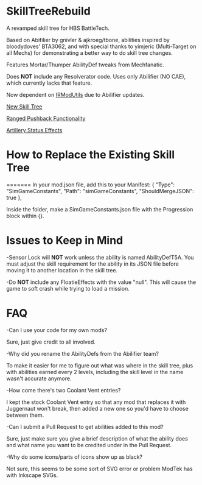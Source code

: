 SkillTreeRebuild
======
A revamped skill tree for HBS BattleTech.

Based on Abifilier by gnivler & ajkroeg/tbone, abilities inspired by bloodydoves' BTA3062, and with special thanks to yimjeric (Multi-Target on all Mechs) for demonstrating a better way to do skill tree changes.

Features Mortar/Thumper AbilityDef tweaks from Mechfanatic.

Does **NOT** include any Resolverator code. Uses only Abilifier (NO CAE), which currently lacks that feature.

Now dependent on [IRModUtils](https://github.com/BattletechModders/IRBTModUtils) due to Abilifier updates.

[New Skill Tree](doc/SkillTree_revamp.md)

[Ranged Pushback Functionality](doc/RangedPushBack.md)

[Artillery Status Effects](doc/ArtilleryEffects.md)

# How to Replace the Existing Skill Tree
=======
In your mod.json file, add this to your Manifest:
  { "Type": "SimGameConstants", "Path": "simGameConstants", "ShouldMergeJSON": true },

Inside the folder, make a SimGameConstants.json file with the Progression block within {}. 

Issues to Keep in Mind
======

-Sensor Lock will **NOT** work unless the ability is named AbilityDefT5A. You must adjust the skill requirement for the ability in its JSON file before moving it to another location in the skill tree.

-Do **NOT** include any FloatieEffects with the value "null". This will cause the game to soft crash while trying to load a mission.

FAQ
======

-Can I use your code for my own mods?

Sure, just give credit to all involved.


-Why did you rename the AbilityDefs from the Abilifier team?

To make it easier for me to figure out what was where in the skill tree, plus with abilities earned every 2 levels, including the skill level in the name wasn't accurate anymore.


-How come there's two Coolant Vent entries?

I kept the stock Coolant Vent entry so that any mod that replaces it with Juggernaut won't break, then added a new one so you'd have to choose between them.


-Can I submit a Pull Request to get abilities added to this mod?

Sure, just make sure you give a brief description of what the ability does and what name you want to be credited under in the Pull Request.


-Why do some icons/parts of icons show up as black?

Not sure, this seems to be some sort of SVG error or problem ModTek has with Inkscape SVGs.
